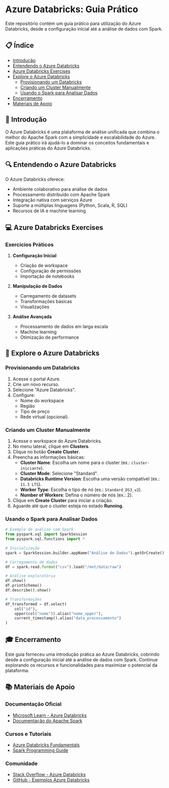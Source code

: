 # Azure Databricks: Guia Prático

Este repositório contém um guia prático para utilização do Azure Databricks, desde a configuração inicial até a análise de dados com Spark.

## 📋 Índice

- [Introdução](#-introdução)
- [Entendendo o Azure Databricks](#entendendo-o-azure-databricks)
- [Azure Databricks Exercises](#azure-databricks-exercises)
- [Explore o Azure Databricks](#explore-o-azure-databricks)
  - [Provisionando um Databricks](#provisionando-um-databricks)
  - [Criando um Cluster Manualmente](#criando-um-cluster-manualmente)
  - [Usando o Spark para Analisar Dados](#usando-o-spark-para-analisar-dados)
- [Encerramento](#encerramento)
- [Materiais de Apoio](#materiais-de-apoio)

## 🎯 Introdução

O Azure Databricks é uma plataforma de análise unificada que combina o melhor do Apache Spark com a simplicidade e escalabilidade do Azure. Este guia prático irá ajudá-lo a dominar os conceitos fundamentais e aplicações práticas do Azure Databricks.

## 🔍 Entendendo o Azure Databricks

O Azure Databricks oferece:

- Ambiente colaborativo para análise de dados
- Processamento distribuído com Apache Spark
- Integração nativa com serviços Azure
- Suporte a múltiplas linguagens (Python, Scala, R, SQL)
- Recursos de IA e machine learning

## 💻 Azure Databricks Exercises

### Exercícios Práticos

1. **Configuração Inicial**

   - Criação de workspace
   - Configuração de permissões
   - Importação de notebooks

2. **Manipulação de Dados**

   - Carregamento de datasets
   - Transformações básicas
   - Visualizações

3. **Análise Avançada**
   - Processamento de dados em larga escala
   - Machine learning
   - Otimização de performance

## 🚀 Explore o Azure Databricks

### Provisionando um Databricks

1. Acesse o portal Azure.
2. Crie um novo recurso.
3. Selecione "Azure Databricks".
4. Configure:
   - Nome do workspace
   - Região
   - Tipo de preço
   - Rede virtual (opcional).

### Criando um Cluster Manualmente

1. Acesse o workspace do Azure Databricks.
2. No menu lateral, clique em **Clusters**.
3. Clique no botão **Create Cluster**.
4. Preencha as informações básicas:
   - **Cluster Name**: Escolha um nome para o cluster (ex.: `cluster-iniciante`).
   - **Cluster Mode**: Selecione "Standard".
   - **Databricks Runtime Version**: Escolha uma versão compatível (ex.: `11.3 LTS`).
   - **Worker Type**: Escolha o tipo de nó (ex.: `Standard_DS3_v2`).
   - **Number of Workers**: Defina o número de nós (ex.: 2).
5. Clique em **Create Cluster** para iniciar a criação.
6. Aguarde até que o cluster esteja no estado **Running**.

### Usando o Spark para Analisar Dados

```python
# Exemplo de análise com Spark
from pyspark.sql import SparkSession
from pyspark.sql.functions import *

# Inicialização
spark = SparkSession.builder.appName("Análise de Dados").getOrCreate()

# Carregamento de dados
df = spark.read.format("csv").load("/mnt/data/raw")

# Análise exploratória
df.show()
df.printSchema()
df.describe().show()

# Transformações
df_transformed = df.select(
    col("id"),
    upper(col("nome")).alias("nome_upper"),
    current_timestamp().alias("data_processamento")
)
```

## 🎓 Encerramento

Este guia forneceu uma introdução prática ao Azure Databricks, cobrindo desde a configuração inicial até a análise de dados com Spark. Continue explorando os recursos e funcionalidades para maximizar o potencial da plataforma.

## 📚 Materiais de Apoio

### Documentação Oficial

- [Microsoft Learn - Azure Databricks](https://learn.microsoft.com/pt-br/azure/databricks/)
- [Documentação do Apache Spark](https://spark.apache.org/docs/latest/)

### Cursos e Tutoriais

- [Azure Databricks Fundamentals](https://learn.microsoft.com/pt-br/training/paths/azure-databricks-fundamentals/)
- [Spark Programming Guide](https://spark.apache.org/docs/latest/rdd-programming-guide.html)

### Comunidade

- [Stack Overflow - Azure Databricks](https://stackoverflow.com/questions/tagged/azure-databricks)
- [GitHub - Exemplos Azure Databricks](https://github.com/Azure/azure-databricks-examples)
